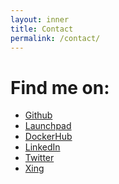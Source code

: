 ```yaml
---
layout: inner
title: Contact
permalink: /contact/
---
```

Find me on:
==========

* [Github](https://github.com/monotek)
* [Launchpad](https://launchpad.net/~monotek)
* [DockerHub](https://hub.docker.com/r/monotek)
* [LinkedIn](https://www.linkedin.com/in/andré-bauer-3a467027)
* [Twitter](https://twitter.com/mono_tek)
* [Xing](https://www.xing.com/profile/Andre_Bauer13)
